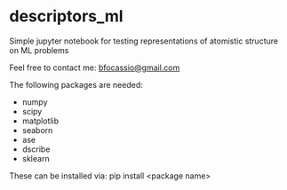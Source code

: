 # descriptors_ml
Simple jupyter notebook for testing representations of atomistic structure on ML problems

Feel free to contact me: bfocassio@gmail.com

The following packages are needed:
 * numpy
 * scipy
 * matplotlib
 * seaborn
 * ase
 * dscribe
 * sklearn
 
 These can be installed via: pip install \<package name\>
